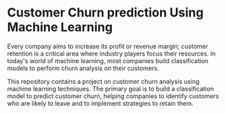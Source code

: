 # Customer Churn prediction Using Machine Learning
Every company aims to increase its profit or revenue margin; customer retention is a critical area where industry players focus their resources. In today's world of machine learning, most companies build classification models to perform churn analysis on their customers.

This repository contains a project on customer churn analysis using machine learning techniques. The primary goal is to build a classification model to predict customer churn, helping companies to identify customers who are likely to leave and to implement strategies to retain them.
